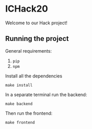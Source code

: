 # ICHack20

Welcome to our Hack project!

## Running the project

General requirements:
1. `pip`
1. `npm`

Install all the dependencies

```
make install
```

In a separate terminal run the backend:
```
make backend
```

Then run the frontend:
```
make frontend
```
